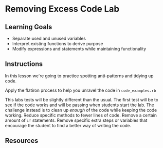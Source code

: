 # Removing Excess Code Lab

## Learning Goals

- Separate used and unused variables
- Interpret existing functions to derive purpose
- Modify expressions and statements while maintaining functionality

## Instructions

In this lesson we're going to practice spotting anti-patterns and tidying up
code.

Apply the flatiron process to help you unravel the code in `code_examples.rb`

This labs tests will be slightly different than the usual. The first test will be to see if the code works and will be passing when students start the lab. The challenge instead is to clean up _enough_ of the code while keeping the code working. Reduce specific methods to fewer lines of code. Remove a certain amount of `if` statements. Remove specific extra steps or variables that encourage
the student to find a better way of writing the code.

## Resources
